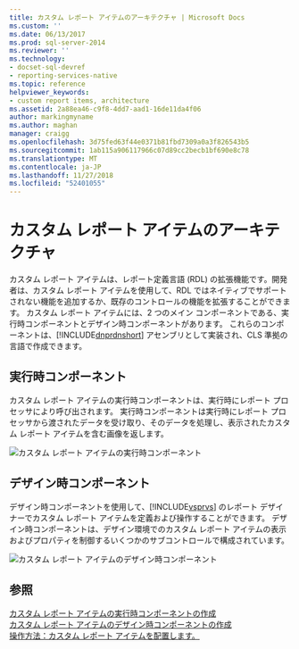 ```yaml
---
title: カスタム レポート アイテムのアーキテクチャ | Microsoft Docs
ms.custom: ''
ms.date: 06/13/2017
ms.prod: sql-server-2014
ms.reviewer: ''
ms.technology:
- docset-sql-devref
- reporting-services-native
ms.topic: reference
helpviewer_keywords:
- custom report items, architecture
ms.assetid: 2a88ea46-c9f8-4dd7-aad1-16de11da4f06
author: markingmyname
ms.author: maghan
manager: craigg
ms.openlocfilehash: 3d75fed63f44e0371b81fbd7309a0a3f826543b5
ms.sourcegitcommit: 1ab115a906117966c07d89cc2becb1bf690e8c78
ms.translationtype: MT
ms.contentlocale: ja-JP
ms.lasthandoff: 11/27/2018
ms.locfileid: "52401055"
---
```

# <a name="custom-report-item-architecture"></a>カスタム レポート アイテムのアーキテクチャ
  カスタム レポート アイテムは、レポート定義言語 (RDL) の拡張機能です。開発者は、カスタム レポート アイテムを使用して、RDL ではネイティブでサポートされない機能を追加するか、既存のコントロールの機能を拡張することができます。 カスタム レポート アイテムには、2 つのメイン コンポーネントである、実行時コンポーネントとデザイン時コンポーネントがあります。 これらのコンポーネントは、[!INCLUDE[dnprdnshort](../../includes/dnprdnshort-md.md)] アセンブリとして実装され、CLS 準拠の言語で作成できます。  
  
## <a name="the-run-time-component"></a>実行時コンポーネント  
 カスタム レポート アイテムの実行時コンポーネントは、実行時にレポート プロセッサにより呼び出されます。 実行時コンポーネントは実行時にレポート プロセッサから渡されたデータを受け取り、そのデータを処理し、表示されたカスタム レポート アイテムを含む画像を返します。  
  
 ![カスタム レポート アイテムの実行時コンポーネント](../../../2014/reporting-services/media/customreportitemrun-timecomponentarchitecture.gif "カスタム レポート アイテムの実行時コンポーネント")  
  
## <a name="the-design-time-component"></a>デザイン時コンポーネント  
 デザイン時コンポーネントを使用して、[!INCLUDE[vsprvs](../../includes/vsprvs-md.md)] のレポート デザイナーでカスタム レポート アイテムを定義および操作することができます。 デザイン時コンポーネントは、デザイン環境でのカスタム レポート アイテムの表示およびプロパティを制御するいくつかのサブコントロールで構成されています。  
  
 ![カスタム レポート アイテムのデザイン時コンポーネント](../../../2014/reporting-services/media/customreportitemdesign-timecomponentarchitecture.gif "カスタム レポート アイテムのデザイン時コンポーネント")  
  
## <a name="see-also"></a>参照  
 [カスタム レポート アイテムの実行時コンポーネントの作成](../custom-report-items/creating-a-custom-report-item-run-time-component.md)   
 [カスタム レポート アイテムのデザイン時コンポーネントの作成](../custom-report-items/creating-a-custom-report-item-design-time-component.md)   
 [操作方法：カスタム レポート アイテムを配置します。](../custom-report-items/how-to-deploy-a-custom-report-item.md)  
  
  
